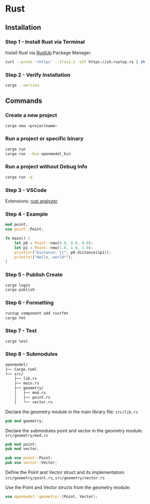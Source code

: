 
# Rust



## Installation 

### Step 1 - Install Rust via Terminal
Install Rust via [RustUp](rust-lang.org/tools/install) Package Manager.

```bash
curl --proto '=https' --tlsv1.2 -sSf https://sh.rustup.rs | sh
```


### Step 2 - Verify Installation

```bash
cargo --version
```

## Commands

### Create a new project
```bash
cargo new <projectname>
```

### Run a project or specific binary
```bash
cargo run
cargo run --bin openmodel_bin
```

### Run a project without Debug Info
```bash
cargo run -q
```


### Step 3 - VSCode

Extensions: [rust analyzer](https://code.visualstudio.com/docs/languages/rust)


### Step  4 - Example

```rust
mod point;
use point::Point;

fn main() {
    let p0 = Point::new(0.0, 0.0, 0.0);
    let p1 = Point::new(1.0, 1.0, 1.0);
    println!("Distance: {}", p0.distance(&p1));
    println!("Hello, world!");
}
```

### Step 5 - Publish Create


```bash
cargo login
cargo publish
```

### Step 6 -  Formatting
```bash
rustup component add rustfmt
cargo fmt
```

### Step 7 - Test
```bash
cargo test
```

### Step 8 - Submodules


```bash
openmodel/
├── Cargo.toml
└── src/
    ├── lib.rs
    ├── main.rs
    ├── geometry/
    │   ├── mod.rs
    │   ├── point.rs
    │   └── vector.rs
```

Declare the geometry module in the main library file: `src/lib.rs`


```rust
pub mod geometry;
```

Declare the submodules point and vector in the geometry module: `src/geometry/mod.rs`


```rust
pub mod point;
pub mod vector;

pub use point::Point;
pub use vector::Vector;
```

Define the Point and Vector struct and its implementation: `src/geometry/point.rs`, `src/geometry/vector.rs`

Use the Point and Vector structs from the geometry module:

```rust
use openmodel::geometry::{Point, Vector};
```
